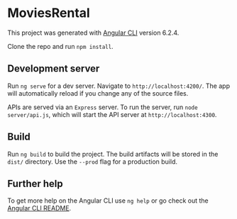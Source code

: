 # MoviesRental

This project was generated with [Angular CLI](https://github.com/angular/angular-cli) version 6.2.4.

Clone the repo and run `npm install`.

## Development server

Run `ng serve` for a dev server. Navigate to `http://localhost:4200/`. The app will automatically reload if you change any of the source files.

APIs are served via an `Express` server. To run the server, run `node server/api.js`, which will start the API server at `http://localhost:4300`.

## Build

Run `ng build` to build the project. The build artifacts will be stored in the `dist/` directory. Use the `--prod` flag for a production build.

## Further help

To get more help on the Angular CLI use `ng help` or go check out the [Angular CLI README](https://github.com/angular/angular-cli/blob/master/README.md).
